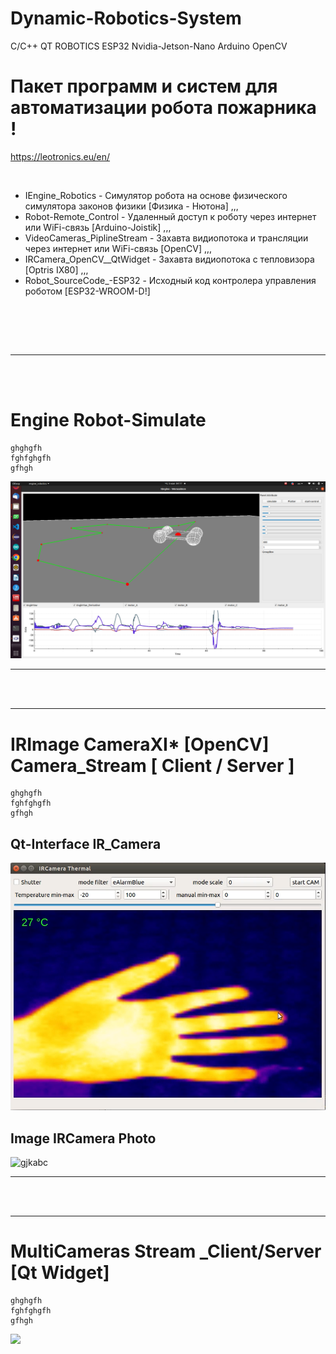 # Dynamic-Robotics-System
C/C++ QT ROBOTICS ESP32 Nvidia-Jetson-Nano Arduino OpenCV 

# Пакет программ и систем для автоматизации робота пожарника !
https://leotronics.eu/en/

<br>

* IEngine_Robotics - Симулятор робота на основе физического симулятора законов физики [Физика - Нютона]
,,,
* Robot-Remote_Control - Удаленный доступ к роботу через интернет или WiFi-связь [Arduino-Joistik]
,,,
* VideoCameras_PiplineStream  - Захавта видиопотока и трансляции через интернет или WiFi-связь [OpenCV] 
,,,
* IRCamera_OpenCV__QtWidget - Захавта видиопотока с тепловизора [Optris IX80] 
,,,
* Robot_SourceCode_-ESP32 - Исходный код контролера управления роботом [ESP32-WROOM-D!]
<br/>

<br/> <br/> 


***
<br/> <br/> 
# Engine Robot-Simulate 
```
ghghgfh
fghfghgfh
gfhgh
```

![bandicam 2020-07-31 03-50-36-209](https://github.com/werasaimon/IEngine_Robotics/blob/test/img/demo.png)

---
<br/> <br/> 
***


# IRImage CameraXI* [OpenCV] Camera_Stream [ Client / Server ] 
```
ghghgfh
fghfghgfh
gfhgh
```

## Qt-Interface IR_Camera
![gjkabc](https://github.com/werasaimon/IRCamera_OpenCV__QtWidget/blob/main/image/thermal_img.png)

## Image IRCamera Photo
![gjkabc](http://documentation.evocortex.com/libirimager2/html/household.png)
<br/>

---
<br/> <br/> 
***


# MultiCameras Stream _Client/Server [Qt Widget]

```
ghghgfh
fghfghgfh
gfhgh
```

![](https://github.com/werasaimon/DYNAMIC-RBOBOTICS-SYSTEMS/blob/main/data/img/Streming%204-Cameras.png)
